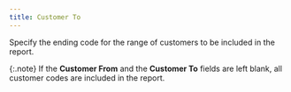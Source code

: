 ```yaml
---
title: Customer To
---
```



Specify the ending code for the range of customers to be included in  the report.


{:.note}
If the **Customer 
 From** and the **Customer To**  fields are left blank, all customer codes are included in the report.
